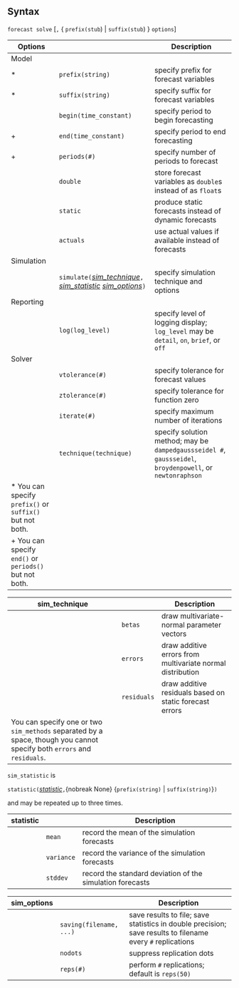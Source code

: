 ## Syntax

`forecast solve` \[`,` {
`prefix(stub`) \| `suffix(stub`) }
`options`\]

| Options                                                   |                                                                                                                                                                                                                                                                                                                                                                                      | Description                                                                                                 |
|-----------------------------------------------------------|--------------------------------------------------------------------------------------------------------------------------------------------------------------------------------------------------------------------------------------------------------------------------------------------------------------------------------------------------------------------------------------|-------------------------------------------------------------------------------------------------------------|
| Model                                                     |                                                                                                                                                                                                                                                                                                                                                                                      |                                                                                                             |
| \*                                                        | `prefix(string)`                                                                                                                                                                                                                                                                                                                                                                     | specify prefix for forecast variables                                                                       |
| \*                                                        | `suffix(string)`                                                                                                                                                                                                                                                                                                                                                                     | specify suffix for forecast variables                                                                       |
|                                                           | `begin(time_constant)`                                                                                                                                                                                                                                                                                                                                                               | specify period to begin forecasting                                                                         |
| \+                                                        | `end(time_constant)`                                                                                                                                                                                                                                                                                                                                                                 | specify period to end forecasting                                                                           |
| \+                                                        | `periods(#)`                                                                                                                                                                                                                                                                                                                                                                         | specify number of periods to forecast                                                                       |
|                                                           | `double`                                                                                                                                                                                                                                                                                                                                                                             | store forecast variables as `double`s instead of as `float`s                                                |
|                                                           | `static`                                                                                                                                                                                                                                                                                                                                                                             | produce static forecasts instead of dynamic forecasts                                                       |
|                                                           | `actuals`                                                                                                                                                                                                                                                                                                                                                                            | use actual values if available instead of forecasts                                                         |
| Simulation                                                |                                                                                                                                                                                                                                                                                                                                                                                      |                                                                                                             |
|                                                           | `simulate(`[<var class="command">sim_technique</var><strong></strong>](forecast%20solve##sim_technique)`,` [<var class="command">sim_statistic</var><strong></strong>](forecast%20solve##sim_statistic) [<var class="command">sim_options</var><strong></strong>](forecast%20solve##sim_options)`)` | specify simulation technique and options                                                                    |
| Reporting                                                 |                                                                                                                                                                                                                                                                                                                                                                                      |                                                                                                             |
|                                                           | `log(log_level)`                                                                                                                                                                                                                                                                                                                                                                     | specify level of logging display; `log_level` may be `detail`, `on`, `brief`, or `off`                      |
| Solver                                                    |                                                                                                                                                                                                                                                                                                                                                                                      |                                                                                                             |
|                                                           | `vtolerance(#)`                                                                                                                                                                                                                                                                                                                                                                      | specify tolerance for forecast values                                                                       |
|                                                           | `ztolerance(#)`                                                                                                                                                                                                                                                                                                                                                                      | specify tolerance for function zero                                                                         |
|                                                           | `iterate(#)`                                                                                                                                                                                                                                                                                                                                                                         | specify maximum number of iterations                                                                        |
|                                                           | `technique(technique)`                                                                                                                                                                                                                                                                                                                                                               | specify solution method; may be `dampedgaussseidel #`, `gaussseidel`, `broydenpowell`, or `newtonraphson` |
| \* You can specify `prefix()` or `suffix()` but not both. |                                                                                                                                                                                                                                                                                                                                                                                      |                                                                                                             |
| \+ You can specify `end()` or `periods()` but not both.   |                                                                                                                                                                                                                                                                                                                                                                                      |                                                                                                             |

| sim\_technique                                                                                                          |             | Description                                                |
|-------------------------------------------------------------------------------------------------------------------------|-------------|------------------------------------------------------------|
|                                                                                                                         | `betas`     | draw multivariate-normal parameter vectors                 |
|                                                                                                                         | `errors`    | draw additive errors from multivariate normal distribution |
|                                                                                                                         | `residuals` | draw additive residuals based on static forecast errors    |
| You can specify one or two `sim_methods` separated by a space, though you cannot specify both `errors` and `residuals`. |             |                                                            |

`sim_statistic` is

`statistic(`[<var class="command">statistic</var><strong></strong>](forecast%20solve##statistic)`,`{nobreak
None} {`prefix(string)` \|
`suffix(string)`}`)`

and may be repeated up to three times.

| statistic |            | Description                                               |
|-----------|------------|-----------------------------------------------------------|
|           | `mean`     | record the mean of the simulation forecasts               |
|           | `variance` | record the variance of the simulation forecasts           |
|           | `stddev`   | record the standard deviation of the simulation forecasts |

| sim\_options |                         | Description                                                                                                |
|--------------|-------------------------|------------------------------------------------------------------------------------------------------------|
|              | `saving(filename, ...)` | save results to file; save statistics in double precision; save results to filename every `#` replications |
|              | `nodots`                | suppress replication dots                                                                                  |
|              | `reps(#)`               | perform `#` replications; default is `reps(50)`                                                            |
